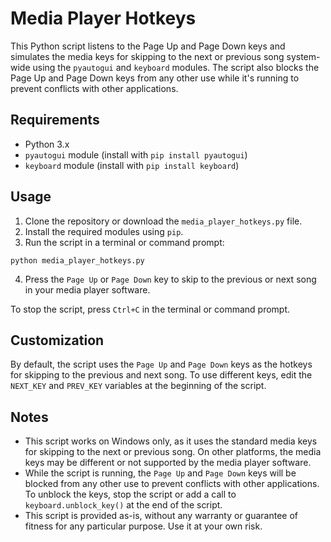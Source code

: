 # Media Player Hotkeys

This Python script listens to the Page Up and Page Down keys and simulates the media keys for skipping to the next or previous song system-wide using the `pyautogui` and `keyboard` modules. The script also blocks the Page Up and Page Down keys from any other use while it's running to prevent conflicts with other applications.

## Requirements

- Python 3.x
- `pyautogui` module (install with `pip install pyautogui`)
- `keyboard` module (install with `pip install keyboard`)

## Usage

1. Clone the repository or download the `media_player_hotkeys.py` file.
2. Install the required modules using `pip`.
3. Run the script in a terminal or command prompt:

```python media_player_hotkeys.py```

4. Press the `Page Up` or `Page Down` key to skip to the previous or next song in your media player software.

To stop the script, press `Ctrl+C` in the terminal or command prompt.

## Customization

By default, the script uses the `Page Up` and `Page Down` keys as the hotkeys for skipping to the previous and next song. To use different keys, edit the `NEXT_KEY` and `PREV_KEY` variables at the beginning of the script.

## Notes

- This script works on Windows only, as it uses the standard media keys for skipping to the next or previous song. On other platforms, the media keys may be different or not supported by the media player software.
- While the script is running, the `Page Up` and `Page Down` keys will be blocked from any other use to prevent conflicts with other applications. To unblock the keys, stop the script or add a call to `keyboard.unblock_key()` at the end of the script.
- This script is provided as-is, without any warranty or guarantee of fitness for any particular purpose. Use it at your own risk.
